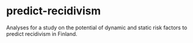 # predict-recidivism
Analyses for a study on the potential of dynamic and static risk factors to predict recidivism in Finland.
